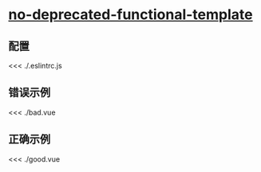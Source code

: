 # [no-deprecated-functional-template](https://eslint.vuejs.org/rules/no-deprecated-functional-template.html)

## 配置

<<< ./.eslintrc.js

## 错误示例

<<< ./bad.vue

## 正确示例

<<< ./good.vue
